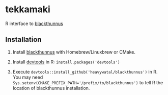 # tekkamaki

R interface to [blackthunnus](https://github.com/heavywatal/blackthunnus)

## Installation

1.  Install [blackthunnus](https://github.com/heavywatal/blackthunnus) with Homebrew/Linuxbrew or CMake.

1.  Install [devtools](https://github.com/hadley/devtools) in R:
    `install.packages('devtools')`

1.  Execute `devtools::install_github('heavywatal/blackthunnus')` in R.
    You may need `Sys.setenv(CMAKE_PREFIX_PATH='/prefix/to/blackthunnus')` to tell R the location of blackthunnus installation.
